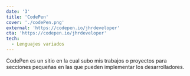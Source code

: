 ```yaml
---
date: '3'
title: 'CodePen'
cover: './codePen.png'
external: 'https://codepen.io/jhrdeveloper'
cta: 'https://codepen.io/jhrdeveloper'
tech:
  - Lenguajes variados
---
```


CodePen es un sitio en la cual subo mis trabajos o proyectos para secciones pequeñas en las que pueden implementar los desarrolladores.